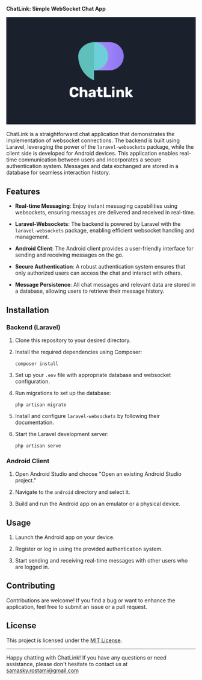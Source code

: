 **ChatLink: Simple WebSocket Chat App**

![ChatLink Banner](/public/Banner.png)

ChatLink is a straightforward chat application that demonstrates the implementation of websocket connections. The backend is built using Laravel, leveraging the power of the `laravel-websockets` package, while the client side is developed for Android devices. This application enables real-time communication between users and incorporates a secure authentication system. Messages and data exchanged are stored in a database for seamless interaction history.

## Features

- **Real-time Messaging**: Enjoy instant messaging capabilities using websockets, ensuring messages are delivered and received in real-time.

- **Laravel-Websockets**: The backend is powered by Laravel with the `laravel-websockets` package, enabling efficient websocket handling and management.

- **Android Client**: The Android client provides a user-friendly interface for sending and receiving messages on the go.

- **Secure Authentication**: A robust authentication system ensures that only authorized users can access the chat and interact with others.

- **Message Persistence**: All chat messages and relevant data are stored in a database, allowing users to retrieve their message history.

## Installation

### Backend (Laravel)

1. Clone this repository to your desired directory.

2. Install the required dependencies using Composer:
   ```
   composer install
   ```

3. Set up your `.env` file with appropriate database and websocket configuration.

4. Run migrations to set up the database:
   ```
   php artisan migrate
   ```

5. Install and configure `laravel-websockets` by following their documentation.

6. Start the Laravel development server:
   ```
   php artisan serve
   ```

### Android Client

1. Open Android Studio and choose "Open an existing Android Studio project."

2. Navigate to the `android` directory and select it.

3. Build and run the Android app on an emulator or a physical device.

## Usage

1. Launch the Android app on your device.

2. Register or log in using the provided authentication system.

3. Start sending and receiving real-time messages with other users who are logged in.

## Contributing

Contributions are welcome! If you find a bug or want to enhance the application, feel free to submit an issue or a pull request.

## License

This project is licensed under the [MIT License](LICENSE).

---

Happy chatting with ChatLink! If you have any questions or need assistance, please don't hesitate to contact us at samasky.rostami@gmail.com
